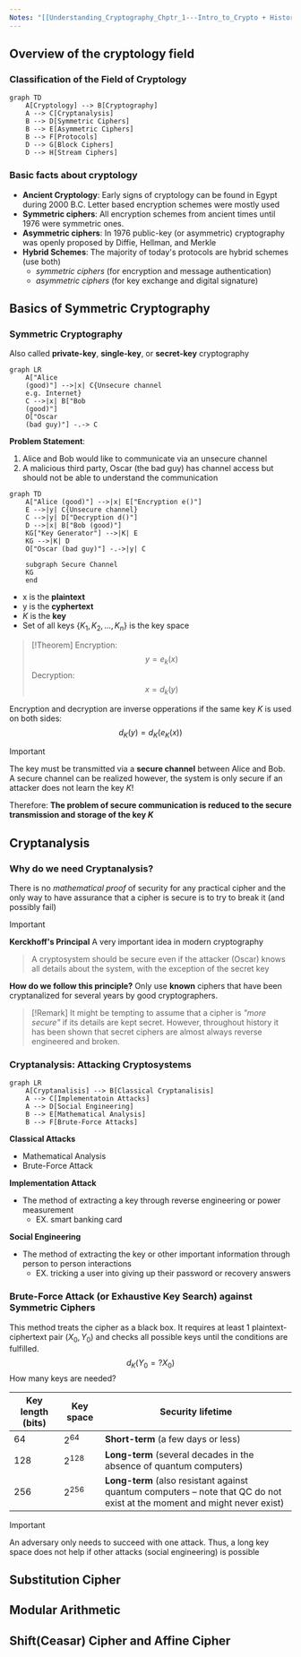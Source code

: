```yaml
---
Notes: "[[Understanding_Cryptography_Chptr_1---Intro_to_Crypto + Historical_Ciphers.pdf]]"
---
```

## Overview of the cryptology field

### Classification of the Field of Cryptology
```mermaid
graph TD 
	A[Cryptology] --> B[Cryptography] 
	A --> C[Cryptanalysis] 
	B --> D[Symmetric Ciphers] 
	B --> E[Asymmetric Ciphers] 
	B --> F[Protocols] 
	D --> G[Block Ciphers] 
	D --> H[Stream Ciphers]
```

### Basic facts about cryptology
- **Ancient Cryptology**: Early signs of cryptology can be found in Egypt during 2000 B.C. Letter based encryption schemes were mostly used
- **Symmetric ciphers**: All encryption schemes from ancient times until 1976 were symmetric ones.
- **Asymmetric ciphers**: In 1976 public-key (or asymmetric) cryptography was openly proposed by Diffie, Hellman, and Merkle
- **Hybrid Schemes**: The majority of today's protocols are hybrid schemes (use both)
	- _symmetric ciphers_ (for encryption and message authentication)
	- _asymmetric ciphers_ (for key exchange and digital signature)
## Basics of Symmetric Cryptography

### Symmetric Cryptography
Also called **private-key**, **single-key**, or **secret-key** cryptography

```mermaid
graph LR 
	A["Alice
	(good)"] -->|x| C{Unsecure channel
	e.g. Internet} 
	C -->|x| B["Bob
	(good)"] 
	O["Oscar
	(bad guy)"] -.-> C 
```
**Problem Statement**:
1. Alice and Bob would like to communicate via an unsecure channel
2. A malicious third party, Oscar (the bad guy) has channel access but should not be able to understand the communication

```mermaid
graph TD
    A["Alice (good)"] -->|x| E["Encryption e()"]
    E -->|y| C{Unsecure channel}
    C -->|y| D["Decryption d()"]
    D -->|x| B["Bob (good)"]
    KG["Key Generator"] -->|K| E
    KG -->|K| D
    O["Oscar (bad guy)"] -.->|y| C
    
    subgraph Secure Channel
    KG
    end
```
- x is the **plaintext**
- y is the **cyphertext**
- _K_ is the **key**
- Set of all keys $\{ K_{1}, K_{2}, \dots, K_{n} \}$ is the key space

>[!Theorem]
>Encryption:
>$$y=e_{k}(x)$$
>Decryption:
>$$x=d_{k}(y)$$
>
Encryption and decryption are inverse opperations if the same key $K$ is used on both sides: $$d_{K}(y)=d_{K}(e_{K}(x))$$

>[!Important]
>The key must be transmitted via a **secure channel** between Alice and Bob. A secure channel can be realized however, the system is only secure if an attacker does not learn the key $K$!
>
>Therefore: **The problem of secure communication is reduced to the secure transmission and storage of the key $K$**
## Cryptanalysis
### Why do we need Cryptanalysis?
There is no _mathematical proof_ of security for any practical cipher and the only way to have assurance that a cipher is secure is to try to break it (and possibly fail)

>[!Important]
>**Kerckhoff's Principal**
>A very important idea in modern cryptography
>>A cryptosystem should be secure even if the attacker (Oscar) knows all details about the system, with the exception of the secret key

**How do we follow this principle?**
Only use **known** ciphers that have been cryptanalized for several years by good cryptographers.

>[!Remark]
>It might be tempting to assume that a cipher is _"more secure"_ if its details are kept secret. However, throughout history it has been shown that secret ciphers are almost always reverse engineered and broken.

### Cryptanalysis: Attacking Cryptosystems
```mermaid
graph LR 
	A[Cryptanalisis] --> B[Classical Cryptanalisis] 
	A --> C[Implementatoin Attacks] 
	A --> D[Social Engineering] 
	B --> E[Mathematical Analysis] 
	B --> F[Brute-Force Attacks] 
```

**Classical Attacks**
- Mathematical Analysis
- Brute-Force Attack

**Implementation Attack**
- The method of extracting a key through reverse engineering or power measurement 
	- EX. smart banking card

**Social Engineering**
- The method of extracting the key or other important information through person to person interactions
	- EX. tricking a user into giving up their password or recovery answers

### Brute-Force Attack (or Exhaustive Key Search) against Symmetric Ciphers
This method treats the cipher as a black box. It requires at least 1 plaintext-ciphertext pair $(X_{0}, Y_{0})$ and checks all possible keys until the conditions are fulfilled.
$$d_{K}(Y_{0}=?X_{0})$$
How many keys are needed?

| Key length (bits) | Key space | Security lifetime                                                                                                        |
| ----------------- | --------- | ------------------------------------------------------------------------------------------------------------------------ |
| $64$              | $2^{64}$  | **Short-term** (a few days or less)                                                                                      |
| $128$             | $2^{128}$ | **Long-term** (several decades in the absence of quantum computers)                                                      |
| $256$             | $2^{256}$ | **Long-term** (also resistant against quantum computers – note that QC do not exist at the moment and might never exist) |
>[!Important]
>An adversary only needs to succeed with one attack. Thus, a long key space does not help if other attacks (social engineering) is possible

## Substitution Cipher


## Modular Arithmetic

## Shift(Ceasar) Cipher and Affine Cipher
